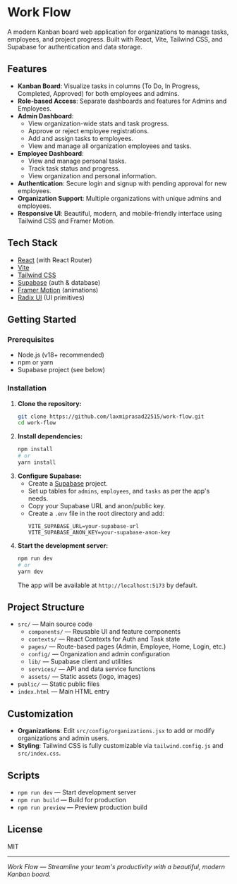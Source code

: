 # Work Flow

A modern Kanban board web application for organizations to manage tasks, employees, and project progress. Built with React, Vite, Tailwind CSS, and Supabase for authentication and data storage.

## Features

- **Kanban Board**: Visualize tasks in columns (To Do, In Progress, Completed, Approved) for both employees and admins.
- **Role-based Access**: Separate dashboards and features for Admins and Employees.
- **Admin Dashboard**:
  - View organization-wide stats and task progress.
  - Approve or reject employee registrations.
  - Add and assign tasks to employees.
  - View and manage all organization employees and tasks.
- **Employee Dashboard**:
  - View and manage personal tasks.
  - Track task status and progress.
  - View organization and personal information.
- **Authentication**: Secure login and signup with pending approval for new employees.
- **Organization Support**: Multiple organizations with unique admins and employees.
- **Responsive UI**: Beautiful, modern, and mobile-friendly interface using Tailwind CSS and Framer Motion.

## Tech Stack

- [React](https://react.dev/) (with React Router)
- [Vite](https://vitejs.dev/)
- [Tailwind CSS](https://tailwindcss.com/)
- [Supabase](https://supabase.com/) (auth & database)
- [Framer Motion](https://www.framer.com/motion/) (animations)
- [Radix UI](https://www.radix-ui.com/) (UI primitives)

## Getting Started

### Prerequisites
- Node.js (v18+ recommended)
- npm or yarn
- Supabase project (see below)

### Installation

1. **Clone the repository:**
   ```sh
   git clone https://github.com/laxmiprasad22515/work-flow.git
   cd work-flow
   ```
2. **Install dependencies:**
   ```sh
   npm install
   # or
   yarn install
   ```
3. **Configure Supabase:**
   - Create a [Supabase](https://supabase.com/) project.
   - Set up tables for `admins`, `employees`, and `tasks` as per the app's needs.
   - Copy your Supabase URL and anon/public key.
   - Create a `.env` file in the root directory and add:
     ```env
     VITE_SUPABASE_URL=your-supabase-url
     VITE_SUPABASE_ANON_KEY=your-supabase-anon-key
     ```
4. **Start the development server:**
   ```sh
   npm run dev
   # or
   yarn dev
   ```
   The app will be available at `http://localhost:5173` by default.

## Project Structure

- `src/` — Main source code
  - `components/` — Reusable UI and feature components
  - `contexts/` — React Contexts for Auth and Task state
  - `pages/` — Route-based pages (Admin, Employee, Home, Login, etc.)
  - `config/` — Organization and admin configuration
  - `lib/` — Supabase client and utilities
  - `services/` — API and data service functions
  - `assets/` — Static assets (logo, images)
- `public/` — Static public files
- `index.html` — Main HTML entry

## Customization
- **Organizations**: Edit `src/config/organizations.jsx` to add or modify organizations and admin users.
- **Styling**: Tailwind CSS is fully customizable via `tailwind.config.js` and `src/index.css`.

## Scripts
- `npm run dev` — Start development server
- `npm run build` — Build for production
- `npm run preview` — Preview production build

## License

MIT

---

*Work Flow — Streamline your team's productivity with a beautiful, modern Kanban board.*

